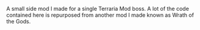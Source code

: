 A small side mod I made for a single Terraria Mod boss.
A lot of the code contained here is repurposed from another mod I made known as Wrath of the Gods.
